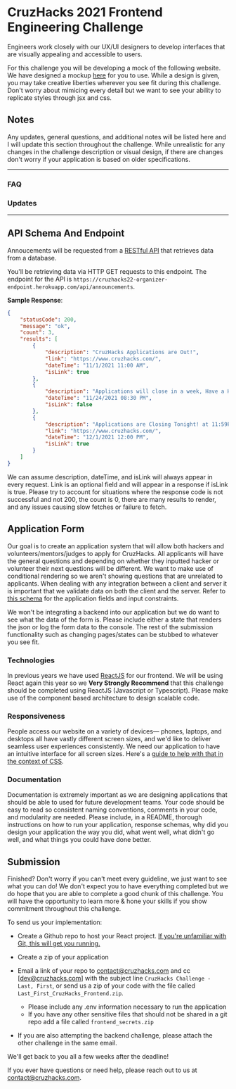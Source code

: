 # CruzHacks 2021 Frontend Engineering Challenge

Engineers work closely with our UX/UI designers to develop interfaces that are visually appealing and accessible to users.

For this challenge you will be developing a mock of the following website. We have designed a mockup [here](https://www.figma.com/file/aayZoTtxjGVvMPrjnvUEEi/Cruzhacks-Frontend-Challenge-2022?node-id=0%3A1) for you to use.
While a design is given, you may take creative liberties wherever you see fit during this challenge. Don't worry about mimicing every detail but we want to see your ability to replicate styles through jsx and css.

## Notes

Any updates, general questions, and additional notes will be listed here and I will update this section throughout the challenge. While unrealistic for any changes in the challenge description or visual design, if there are changes don't worry if your application is based on older specifications.

____
### FAQ


### Updates


____

## API Schema And Endpoint

Annoucements will be requested from a [RESTful API](https://www.codecademy.com/articles/what-is-rest) that retrieves data from a database.

You'll be retrieving data via HTTP GET requests to this endpoint. The endpoint for the API is `https://cruzhacks22-organizer-endpoint.herokuapp.com/api/announcements`.

**Sample Response**:

```json
{
    "statusCode": 200,
    "message": "ok",
    "count": 3,
    "results": [
        {
            "description": "CruzHacks Applications are Out!",
            "link": "https://www.cruzhacks.com/",
            "dateTime": "11/1/2021 11:00 AM",
            "isLink": true
        },
        {
            "description": "Applications will close in a week, Have a Happy Thanksgiving!",
            "dateTime": "11/24/2021 08:30 PM",
            "isLink": false
        },
        {
            "description": "Applications are Closing Tonight! at 11:59PM",
            "link": "https://www.cruzhacks.com/",
            "dateTime": "12/1/2021 12:00 PM",
            "isLink": true
        }
    ]
}
```

We can assume description, dateTime, and isLink will always appear in every request. Link is an optional field and will appear in a response if isLink is true. Please try to account for situations where the response code is not successful and not 200, the count is 0, there are many results to render, and any issues causing slow fetches or failure to fetch.


## Application Form

Our goal is to create an application system that will allow both hackers and volunteers/mentors/judges to apply for CruzHacks. All applicants will have the general questions and depending on whether they inputted hacker or volunteer their next questions will be different. We want to make use of conditional rendering so we aren't showing questions that are unrelated to applicants.  When dealing with any integration between a client and server it is important that we validate data on both the client and the server. Refer to [this schema](https://docs.google.com/document/d/1gPo9_31LTOIkPMnFt-n4zWBOg7HsOB-yEDPmuAKsM6I/edit?usp=sharing) for the application fields and input constraints.

We won't be integrating a backend into our application but we do want to see what the data of the form is. Please include either a state that renders the json or log the form data to the console. The rest of the submission functionality such as changing pages/states can be stubbed to whatever you see fit.
  

### Technologies

In previous years we have used [ReactJS](https://reactjs.org/docs/thinking-in-react.html) for our frontend. We will be using React again this year so we **Very Strongly Recommend** that this challenge should be completed using ReactJS (Javascript or Typescript). Please make use of the component based architecture to design scalable code.


### Responsiveness

People access our website on a variety of devices— phones, laptops, and desktops all have vastly different screen sizes, and we'd like to deliver seamless user experiences consistently. We need our application to have an intuitive interface for all screen sizes. Here's a [guide to help with that in the context of CSS](https://www.freecodecamp.org/news/how-to-start-thinking-responsively/).


### Documentation 

Documentation is extremely important as we are designing applications that should be able to used for future development teams. Your code should be easy to read so consistent naming conventions, comments in your code, and modularity are needed. Please include, in a README, thorough instructions on how to run your application, response schemas, why did you design your application the way you did, what went well, what didn't go well, and what things you could have done better.

## Submission

Finished? Don't worry if you can't meet every guideline, we just want to see what you can do! We don't expect you to have everything completed but we do hope that you are able to complete a good chunk of this challenge. You will have the opportunity to learn more & hone your skills if you show commitment throughout this challenge.

To send us your implementation:

* Create a Github repo to host your React project. [If you're unfamiliar with Git, this will get you running.](https://www.freecodecamp.org/news/learn-the-basics-of-git-in-under-10-minutes-da548267cc91/)
* Create a zip of your application
* Email a link of your repo to [contact@cruzhacks.com](mailto:contact@cruzhacks.com) and cc [dev@cruzhacks.com] with the subject line `CruzHacks Challenge - Last, First`, or send us a zip of your code with the file called `Last_First_CruzHacks_Frontend.zip`.
    * Please include any .env information necessary to run the application
    * If you have any other sensitive files that should not be shared in a git repo add a file called `frontend_secrets.zip`

* If you are also attempting the backend challenge, please attach the other challenge in the same email.
  

We'll get back to you all a few weeks after the deadline!

If you ever have questions or need help, please reach out to us at [contact@cruzhacks.com](mailto:contact@cruzhacks.com).



